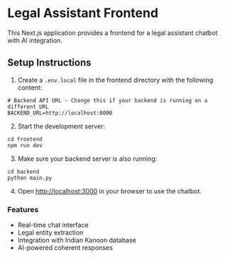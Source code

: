 # Legal Assistant Frontend

This Next.js application provides a frontend for a legal assistant chatbot with AI integration.

## Setup Instructions

1. Create a `.env.local` file in the frontend directory with the following content:
```
# Backend API URL - Change this if your backend is running on a different URL
BACKEND_URL=http://localhost:8000
```

2. Start the development server:
```
cd frontend
npm run dev
```

3. Make sure your backend server is also running:
```
cd backend
python main.py
```

4. Open [http://localhost:3000](http://localhost:3000) in your browser to use the chatbot.

### Features

- Real-time chat interface
- Legal entity extraction
- Integration with Indian Kanoon database
- AI-powered coherent responses
